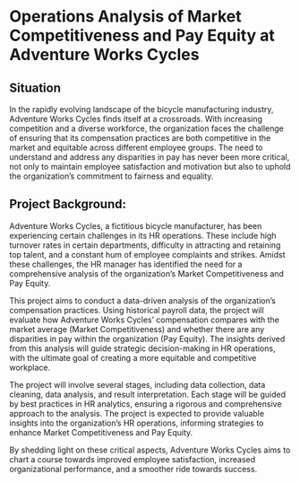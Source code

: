 # Operations Analysis of Market Competitiveness and Pay Equity at Adventure Works Cycles

## Situation

In the rapidly evolving landscape of the bicycle manufacturing industry, Adventure Works Cycles finds itself at a crossroads. With increasing competition and a diverse workforce, the organization faces the challenge of ensuring that its compensation practices are both competitive in the market and equitable across different employee groups. The need to understand and address any disparities in pay has never been more critical, not only to maintain employee satisfaction and motivation but also to uphold the organization’s commitment to fairness and equality.

## Project Background:

Adventure Works Cycles, a fictitious bicycle manufacturer, has been experiencing certain challenges in its HR operations. These include high turnover rates in certain departments, difficulty in attracting and retaining top talent, and a constant hum of employee complaints and strikes. Amidst these challenges, the HR manager has identified the need for a comprehensive analysis of the organization’s Market Competitiveness and Pay Equity.

This project aims to conduct a data-driven analysis of the organization’s compensation practices. Using historical payroll data, the project will evaluate how Adventure Works Cycles’ compensation compares with the market average (Market Competitiveness) and whether there are any disparities in pay within the organization (Pay Equity). The insights derived from this analysis will guide strategic decision-making in HR operations, with the ultimate goal of creating a more equitable and competitive workplace.

The project will involve several stages, including data collection, data cleaning, data analysis, and result interpretation. Each stage will be guided by best practices in HR analytics, ensuring a rigorous and comprehensive approach to the analysis. The project is expected to provide valuable insights into the organization’s HR operations, informing strategies to enhance Market Competitiveness and Pay Equity.

By shedding light on these critical aspects, Adventure Works Cycles aims to chart a course towards improved employee satisfaction, increased organizational performance, and a smoother ride towards success.
